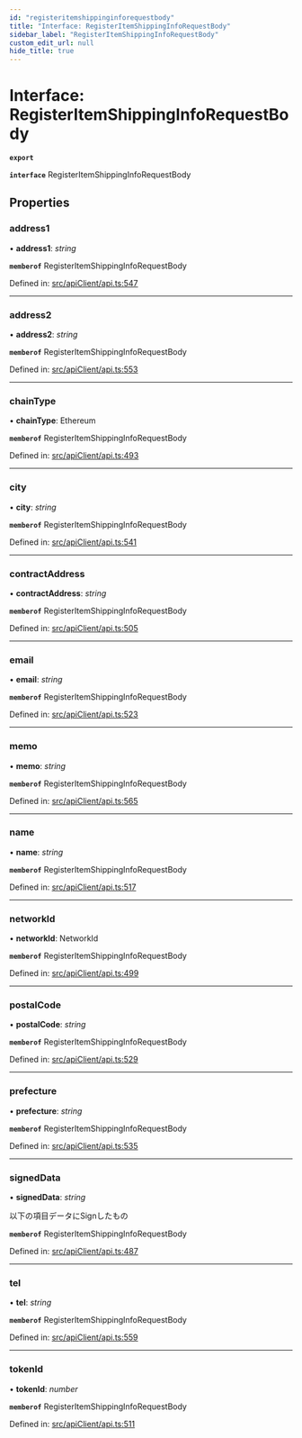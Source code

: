 ```yaml
---
id: "registeritemshippinginforequestbody"
title: "Interface: RegisterItemShippingInfoRequestBody"
sidebar_label: "RegisterItemShippingInfoRequestBody"
custom_edit_url: null
hide_title: true
---
```


# Interface: RegisterItemShippingInfoRequestBody

**`export`** 

**`interface`** RegisterItemShippingInfoRequestBody

## Properties

### address1

• **address1**: *string*

**`memberof`** RegisterItemShippingInfoRequestBody

Defined in: [src/apiClient/api.ts:547](https://github.com/KyuzanInc/annapurna-sdk-js/blob/486b6ab/src/apiClient/api.ts#L547)

___

### address2

• **address2**: *string*

**`memberof`** RegisterItemShippingInfoRequestBody

Defined in: [src/apiClient/api.ts:553](https://github.com/KyuzanInc/annapurna-sdk-js/blob/486b6ab/src/apiClient/api.ts#L553)

___

### chainType

• **chainType**: Ethereum

**`memberof`** RegisterItemShippingInfoRequestBody

Defined in: [src/apiClient/api.ts:493](https://github.com/KyuzanInc/annapurna-sdk-js/blob/486b6ab/src/apiClient/api.ts#L493)

___

### city

• **city**: *string*

**`memberof`** RegisterItemShippingInfoRequestBody

Defined in: [src/apiClient/api.ts:541](https://github.com/KyuzanInc/annapurna-sdk-js/blob/486b6ab/src/apiClient/api.ts#L541)

___

### contractAddress

• **contractAddress**: *string*

**`memberof`** RegisterItemShippingInfoRequestBody

Defined in: [src/apiClient/api.ts:505](https://github.com/KyuzanInc/annapurna-sdk-js/blob/486b6ab/src/apiClient/api.ts#L505)

___

### email

• **email**: *string*

**`memberof`** RegisterItemShippingInfoRequestBody

Defined in: [src/apiClient/api.ts:523](https://github.com/KyuzanInc/annapurna-sdk-js/blob/486b6ab/src/apiClient/api.ts#L523)

___

### memo

• **memo**: *string*

**`memberof`** RegisterItemShippingInfoRequestBody

Defined in: [src/apiClient/api.ts:565](https://github.com/KyuzanInc/annapurna-sdk-js/blob/486b6ab/src/apiClient/api.ts#L565)

___

### name

• **name**: *string*

**`memberof`** RegisterItemShippingInfoRequestBody

Defined in: [src/apiClient/api.ts:517](https://github.com/KyuzanInc/annapurna-sdk-js/blob/486b6ab/src/apiClient/api.ts#L517)

___

### networkId

• **networkId**: NetworkId

**`memberof`** RegisterItemShippingInfoRequestBody

Defined in: [src/apiClient/api.ts:499](https://github.com/KyuzanInc/annapurna-sdk-js/blob/486b6ab/src/apiClient/api.ts#L499)

___

### postalCode

• **postalCode**: *string*

**`memberof`** RegisterItemShippingInfoRequestBody

Defined in: [src/apiClient/api.ts:529](https://github.com/KyuzanInc/annapurna-sdk-js/blob/486b6ab/src/apiClient/api.ts#L529)

___

### prefecture

• **prefecture**: *string*

**`memberof`** RegisterItemShippingInfoRequestBody

Defined in: [src/apiClient/api.ts:535](https://github.com/KyuzanInc/annapurna-sdk-js/blob/486b6ab/src/apiClient/api.ts#L535)

___

### signedData

• **signedData**: *string*

以下の項目データにSignしたもの

**`memberof`** RegisterItemShippingInfoRequestBody

Defined in: [src/apiClient/api.ts:487](https://github.com/KyuzanInc/annapurna-sdk-js/blob/486b6ab/src/apiClient/api.ts#L487)

___

### tel

• **tel**: *string*

**`memberof`** RegisterItemShippingInfoRequestBody

Defined in: [src/apiClient/api.ts:559](https://github.com/KyuzanInc/annapurna-sdk-js/blob/486b6ab/src/apiClient/api.ts#L559)

___

### tokenId

• **tokenId**: *number*

**`memberof`** RegisterItemShippingInfoRequestBody

Defined in: [src/apiClient/api.ts:511](https://github.com/KyuzanInc/annapurna-sdk-js/blob/486b6ab/src/apiClient/api.ts#L511)
